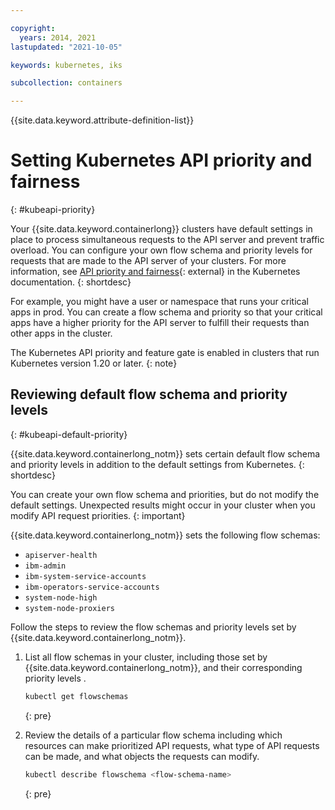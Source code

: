 ```yaml
---

copyright: 
  years: 2014, 2021
lastupdated: "2021-10-05"

keywords: kubernetes, iks

subcollection: containers

---
```


{{site.data.keyword.attribute-definition-list}}


# Setting Kubernetes API priority and fairness
{: #kubeapi-priority}

Your {{site.data.keyword.containerlong}} clusters have default settings in place to process simultaneous requests to the API server and prevent traffic overload. You can configure your own flow schema and priority levels for requests that are made to the API server of your clusters. For more information, see [API priority and fairness](https://kubernetes.io/docs/concepts/cluster-administration/flow-control/){: external} in the Kubernetes documentation.
{: shortdesc}

For example, you might have a user or namespace that runs your critical apps in prod. You can create a flow schema and priority so that your critical apps have a higher priority for the API server to fulfill their requests than other apps in the cluster.

The Kubernetes API priority and feature gate is enabled in clusters that run Kubernetes version 1.20 or later.
{: note}

## Reviewing default flow schema and priority levels
{: #kubeapi-default-priority}

{{site.data.keyword.containerlong_notm}} sets certain default flow schema and priority levels in addition to the default settings from Kubernetes.
{: shortdesc}

You can create your own flow schema and priorities, but do not modify the default settings. Unexpected results might occur in your cluster when you modify API request priorities.
{: important}

{{site.data.keyword.containerlong_notm}} sets the following flow schemas:
* `apiserver-health`
* `ibm-admin`
* `ibm-system-service-accounts`
* `ibm-operators-service-accounts`
* `system-node-high`
* `system-node-proxiers`

Follow the steps to review the flow schemas and priority levels set by {{site.data.keyword.containerlong_notm}}.

1. List all flow schemas in your cluster, including those set by {{site.data.keyword.containerlong_notm}}, and their corresponding priority levels .
    ```sh
    kubectl get flowschemas
    ```
    {: pre} 


2. Review the details of a particular flow schema including which resources can make prioritized API requests, what type of API requests can be made, and what objects the requests can modify.
    ```sh
    kubectl describe flowschema <flow-schema-name>
    ```
    {: pre}










